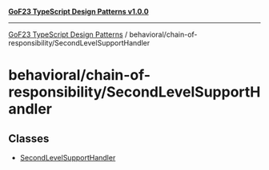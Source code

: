 [**GoF23 TypeScript Design Patterns v1.0.0**](../../../README.md)

***

[GoF23 TypeScript Design Patterns](../../../README.md) / behavioral/chain-of-responsibility/SecondLevelSupportHandler

# behavioral/chain-of-responsibility/SecondLevelSupportHandler

## Classes

- [SecondLevelSupportHandler](classes/SecondLevelSupportHandler.md)
